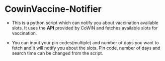 # CowinVaccine-Notifier

* This is a python script which can notify you about vaccination available slots. It uses the **API** provided by CoWIN and fetches available slots for vaccination. 

* You can input your pin codes(multiple) and number of days you want to fetch and it will notify you about the slots. Pin code, number of days and search time can be changed from   the script.
